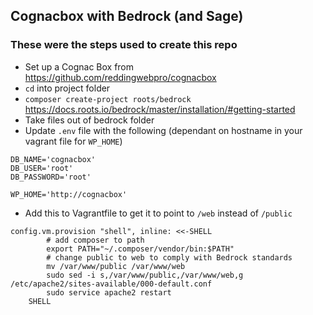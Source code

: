 ## Cognacbox with Bedrock (and Sage)

### These were the steps used to create this repo

* Set up a Cognac Box from https://github.com/reddingwebpro/cognacbox 
* `cd` into project folder
* `composer create-project roots/bedrock` https://docs.roots.io/bedrock/master/installation/#getting-started 
* Take files out of bedrock folder
* Update `.env` file with the following (dependant on hostname in your vagrant file for `WP_HOME`)

```
DB_NAME='cognacbox'
DB_USER='root'
DB_PASSWORD='root'

WP_HOME='http://cognacbox' 
```

* Add this to Vagrantfile to get it to point to `/web` instead of `/public`

```
config.vm.provision "shell", inline: <<-SHELL
        # add composer to path
        export PATH="~/.composer/vendor/bin:$PATH"
        # change public to web to comply with Bedrock standards
        mv /var/www/public /var/www/web
        sudo sed -i s,/var/www/public,/var/www/web,g /etc/apache2/sites-available/000-default.conf
        sudo service apache2 restart
    SHELL
```
